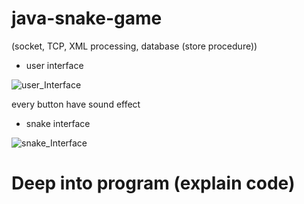 # java-snake-game
(socket, TCP, XML processing, database (store procedure))
+ user interface

![user_Interface](https://user-images.githubusercontent.com/94124019/177462371-a63651ee-7c3a-4917-add7-835757969b35.png)

every button have sound effect

+ snake interface

![snake_Interface](https://user-images.githubusercontent.com/94124019/177463004-f24ecee7-9a11-4de6-80a7-0609344e7ab3.png)


# Deep into program (explain code)
